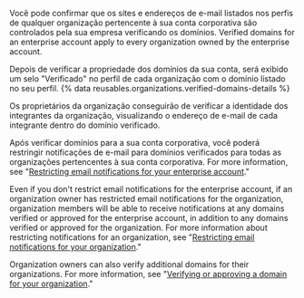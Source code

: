 Você pode confirmar que os sites e endereços de e-mail listados nos perfis de qualquer organização pertencente à sua conta corporativa são controlados pela sua empresa verificando os domínios. Verified domains for an enterprise account apply to every organization owned by the enterprise account.

Depois de verificar a propriedade dos domínios da sua conta, será exibido um selo "Verificado" no perfil de cada organização com o domínio listado no seu perfil. {% data reusables.organizations.verified-domains-details %}

Os proprietários da organização conseguirão de verificar a identidade dos integrantes da organização, visualizando o endereço de e-mail de cada integrante dentro do domínio verificado.

Após verificar domínios para a sua conta corporativa, você poderá restringir notificações de e-mail para domínios verificados para todas as organizações pertencentes à sua conta corporativa. For more information, see "[Restricting email notifications for your enterprise account](/github/setting-up-and-managing-your-enterprise/restricting-email-notifications-for-your-enterprise-account)."

Even if you don't restrict email notifications for the enterprise account, if an organization owner has restricted email notifications for the organization, organization members will be able to receive notifications at any domains verified or approved for the enterprise account, in addition to any domains verified or approved for the organization. For more information about restricting notifications for an organization, see "[Restricting email notifications for your organization](/organizations/keeping-your-organization-secure/restricting-email-notifications-for-your-organization)."

Organization owners can also verify additional domains for their organizations. For more information, see "[Verifying or approving a domain for your organization](/organizations/managing-organization-settings/verifying-or-approving-a-domain-for-your-organization)."
